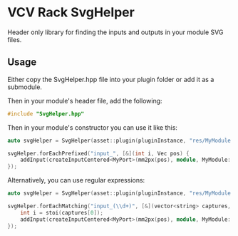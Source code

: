 # VCV Rack SvgHelper

Header only library for finding the inputs and outputs in your module SVG files.

## Usage

Either copy the SvgHelper.hpp file into your plugin folder or add it as a submodule.

Then in your module's header file, add the following:

```cpp
#include "SvgHelper.hpp"
```

Then in your module's constructor you can use it like this:

```cpp
auto svgHelper = SvgHelper(asset::plugin(pluginInstance, "res/MyModule.svg"));

svgHelper.forEachPrefixed("input_", [&](int i, Vec pos) {
    addInput(createInputCentered<MyPort>(mm2px(pos), module, MyModule::INPUT_1 + i));
});
```

Alternatively, you can use regular expressions:

```cpp
auto svgHelper = SvgHelper(asset::plugin(pluginInstance, "res/MyModule.svg"));

svgHelper.forEachMatching("input_(\\d+)", [&](vector<string> captures, Vec pos) {
    int i = stoi(captures[0]);
    addInput(createInputCentered<MyPort>(mm2px(pos), module, MyModule::INPUT_1 + i));
});
```